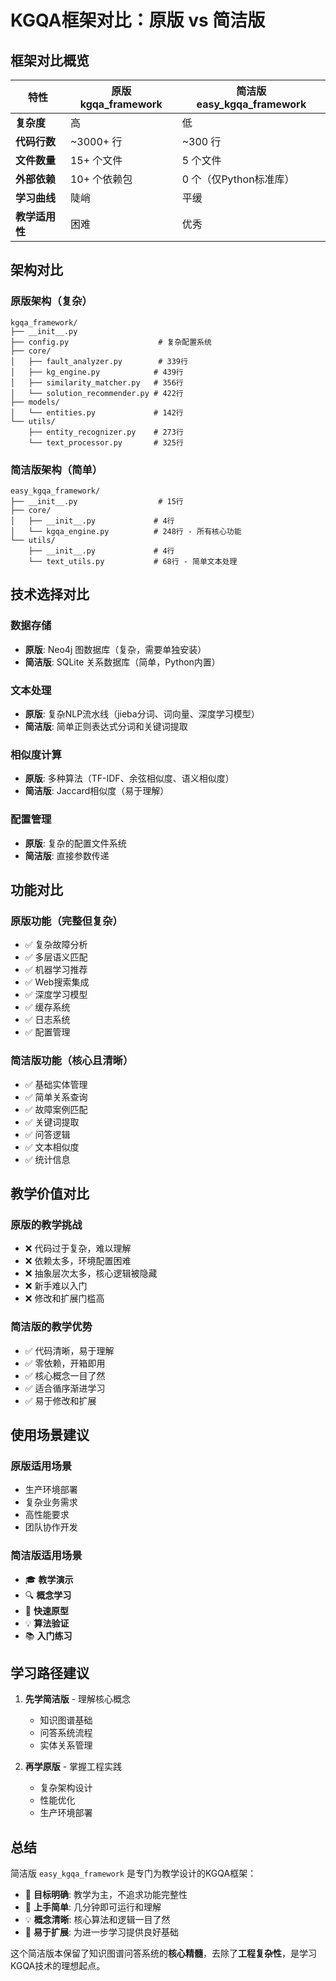 # KGQA框架对比：原版 vs 简洁版

## 框架对比概览

| 特性 | 原版 kgqa_framework | 简洁版 easy_kgqa_framework |
|------|-------------------|---------------------------|
| **复杂度** | 高 | 低 |
| **代码行数** | ~3000+ 行 | ~300 行 |
| **文件数量** | 15+ 个文件 | 5 个文件 |
| **外部依赖** | 10+ 个依赖包 | 0 个（仅Python标准库） |
| **学习曲线** | 陡峭 | 平缓 |
| **教学适用性** | 困难 | 优秀 |

## 架构对比

### 原版架构（复杂）
```
kgqa_framework/
├── __init__.py
├── config.py                    # 复杂配置系统
├── core/
│   ├── fault_analyzer.py        # 339行
│   ├── kg_engine.py            # 439行
│   ├── similarity_matcher.py   # 356行
│   └── solution_recommender.py # 422行
├── models/
│   └── entities.py             # 142行
└── utils/
    ├── entity_recognizer.py    # 273行
    └── text_processor.py       # 325行
```

### 简洁版架构（简单）
```
easy_kgqa_framework/
├── __init__.py                  # 15行
├── core/
│   ├── __init__.py             # 4行
│   └── kgqa_engine.py          # 248行 - 所有核心功能
└── utils/
    ├── __init__.py             # 4行
    └── text_utils.py           # 68行 - 简单文本处理
```

## 技术选择对比

### 数据存储
- **原版**: Neo4j 图数据库（复杂，需要单独安装）
- **简洁版**: SQLite 关系数据库（简单，Python内置）

### 文本处理
- **原版**: 复杂NLP流水线（jieba分词、词向量、深度学习模型）
- **简洁版**: 简单正则表达式分词和关键词提取

### 相似度计算
- **原版**: 多种算法（TF-IDF、余弦相似度、语义相似度）
- **简洁版**: Jaccard相似度（易于理解）

### 配置管理
- **原版**: 复杂的配置文件系统
- **简洁版**: 直接参数传递

## 功能对比

### 原版功能（完整但复杂）
- ✅ 复杂故障分析
- ✅ 多层语义匹配
- ✅ 机器学习推荐
- ✅ Web搜索集成
- ✅ 深度学习模型
- ✅ 缓存系统
- ✅ 日志系统
- ✅ 配置管理

### 简洁版功能（核心且清晰）
- ✅ 基础实体管理
- ✅ 简单关系查询
- ✅ 故障案例匹配
- ✅ 关键词提取
- ✅ 问答逻辑
- ✅ 文本相似度
- ✅ 统计信息

## 教学价值对比

### 原版的教学挑战
- ❌ 代码过于复杂，难以理解
- ❌ 依赖太多，环境配置困难
- ❌ 抽象层次太多，核心逻辑被隐藏
- ❌ 新手难以入门
- ❌ 修改和扩展门槛高

### 简洁版的教学优势
- ✅ 代码清晰，易于理解
- ✅ 零依赖，开箱即用
- ✅ 核心概念一目了然
- ✅ 适合循序渐进学习
- ✅ 易于修改和扩展

## 使用场景建议

### 原版适用场景
- 生产环境部署
- 复杂业务需求
- 高性能要求
- 团队协作开发

### 简洁版适用场景
- 🎓 **教学演示**
- 🔍 **概念学习**
- 🚀 **快速原型**
- 💡 **算法验证**
- 📚 **入门练习**

## 学习路径建议

1. **先学简洁版** - 理解核心概念
   - 知识图谱基础
   - 问答系统流程
   - 实体关系管理

2. **再学原版** - 掌握工程实践
   - 复杂架构设计
   - 性能优化
   - 生产环境部署

## 总结

简洁版 `easy_kgqa_framework` 是专门为教学设计的KGQA框架：

- 🎯 **目标明确**: 教学为主，不追求功能完整性
- 🚀 **上手简单**: 几分钟即可运行和理解
- 💡 **概念清晰**: 核心算法和逻辑一目了然
- 🔧 **易于扩展**: 为进一步学习提供良好基础

这个简洁版本保留了知识图谱问答系统的**核心精髓**，去除了**工程复杂性**，是学习KGQA技术的理想起点。